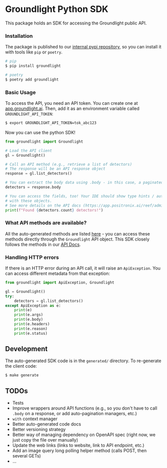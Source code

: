# Groundlight Python SDK

This package holds an SDK for accessing the Groundlight public API. 

### Installation

The package is published to our [internal pypi repository](https://github.com/positronix-ai/packaging/tree/main/aws), so you can install it with tools like `pip` or `poetry`.

```Bash
# pip
$ pip install groundlight

# poetry
$ poetry add groundlight
```

### Basic Usage

To access the API, you need an API token. You can create one at [app.groundlight.ai](https://app.positronix.ai/reef/my-account/api-tokens). Then, add it as an environment variable called `GROUNDLIGHT_API_TOKEN`:

```Bash
$ export GROUNDLIGHT_API_TOKEN=tok_abc123
```

Now you can use the python SDK!

```Python
from groundlight import Groundlight

# Load the API client
gl = Groundlight()

# Call an API method (e.g., retrieve a list of detectors)
# The response will be an API response object
response = gl.list_detectors()

# You can extract the body data using .body - in this case, a paginated list of detectors.
detectors = response.body

# You can access the fields, too! Your IDE should show type hints / autocomplete
# with these objects.
# See more details on the API docs (https://app.positronix.ai/reef/admin/api-docs).
print(f"Found {detectors.count} detectors!")
```

### What API methods are available?

All the auto-generated methods are listed [here](generated/README.md#documentation-for-api-endpoints) - you can access these methods directly through the `Groundlight` API object. This SDK closely follows the methods in our [API Docs](https://app.positronix.ai/reef/admin/api-docs).

### Handling HTTP errors

If there is an HTTP error during an API call, it will raise an `ApiException`. You can access different metadata from that exception:

```Python
from groundlight import ApiException, Groundlight

gl = Groundlight()
try:
    detectors = gl.list_detectors()
except ApiException as e:
    print(e)
    print(e.args)
    print(e.body)
    print(e.headers)
    print(e.reason)
    print(e.status)
```

## Development

The auto-generated SDK code is in the `generated/` directory. To re-generate the client code:

```Bash
$ make generate
```

## TODOs

- Tests
- Improve wrappers around API functions (e.g., so you don't have to call `.body` on a response, or add auto-pagination managers, etc.)
- `with` context manager
- Better auto-generated code docs
- Better versioning strategy
- Better way of managing dependency on OpenAPI spec (right now, we just copy the file over manually)
- Update the web links (links to website, link to API endpoint, etc.)
- Add an image query long polling helper method (calls POST, then several GETs)
- ...
